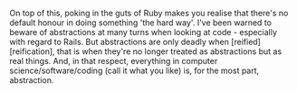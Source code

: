 
On top of this, poking in the guts of Ruby makes you realise that there's no
default honour in doing something 'the hard way'. I've been warned to beware of
abstractions at many turns when looking at code - especially with regard to
Rails. But abstractions are only deadly when [reified][reification], that is
when they're no longer treated as abstractions but as real things. And, in that
respect, everything in computer science/software/coding (call it what you like)
is, for the most part, abstraction.

[Martin Fowler on Lambdas]: http://martinfowler.com/bliki/Lambda.html
[Zed A Shaw on Idioms]: http://learncodethehardway.org/blog/AUG_19_2012.html
